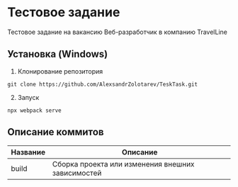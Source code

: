 # Тестовое задание

Тестовое задание на вакансию Веб-разработчик в компанию TravelLine

## Установка (Windows)

1. Клонирование репозитория 

```git clone https://github.com/AlexsandrZolotarev/TeskTask.git```

2. Запуск

```npx webpack serve```

## Описание коммитов

| Название | Описание                                                        |
|----------|-----------------------------------------------------------------|
| build	   | Сборка проекта или изменения внешних зависимостей               |
